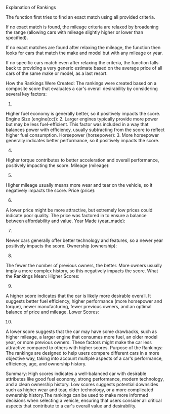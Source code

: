 Explanation of Rankings

The function first tries to find an exact match using all provided criteria.


If no exact match is found, the mileage criteria are relaxed by broadening the range (allowing cars with mileage slightly higher or lower than specified).

If no exact matches are found after relaxing the mileage, the function then looks for cars that match the make and model but with any mileage or year.


If no specific cars match even after relaxing the criteria, the function falls back to providing a very generic estimate based on the average price of all cars of the same make or model, as a last resort.

How the Rankings Were Created:
The rankings were created based on a composite score that evaluates a car's overall desirability by considering several key factors:

1.
Higher fuel economy is generally better, so it positively impacts the score.
Engine Size (engine(cc)):
2.
Larger engines typically provide more power but may be less fuel-efficient. This factor was included in a way that balances power with efficiency, usually subtracting from the score to reflect higher fuel consumption.
Horsepower (horsepower):
3.
More horsepower generally indicates better performance, so it positively impacts the score.

4.
Higher torque contributes to better acceleration and overall performance, positively impacting the score.
Mileage (mileage):

5.
Higher mileage usually means more wear and tear on the vehicle, so it negatively impacts the score.
Price (price):

6.
A lower price might be more attractive, but extremely low prices could indicate poor quality. The price was factored in to ensure a balance between affordability and value.
Year Made (year_made):

7.
Newer cars generally offer better technology and features, so a newer year positively impacts the score.
Ownership (ownership):

8.
The fewer the number of previous owners, the better. More owners usually imply a more complex history, so this negatively impacts the score.
What the Rankings Mean:
Higher Scores:

9.
A higher score indicates that the car is likely more desirable overall. It suggests better fuel efficiency, higher performance (more horsepower and torque), newer manufacturing, fewer previous owners, and an optimal balance of price and mileage.
Lower Scores:

10.
A lower score suggests that the car may have some drawbacks, such as higher mileage, a larger engine that consumes more fuel, an older model year, or more previous owners. These factors might make the car less attractive compared to others with higher scores.
Purpose of the Rankings:
The rankings are designed to help users compare different cars in a more objective way, taking into account multiple aspects of a car's performance, efficiency, age, and ownership history.

Summary:
High scores indicates a well-balanced car with desirable attributes like good fuel economy, strong performance, modern technology, and a clean ownership history. Low scores suggests potential downsides such as higher wear and tear, older technology, or a more complicated ownership history.The rankings can be used to make more informed decisions when selecting a vehicle, ensuring that users consider all critical aspects that contribute to a car's overall value and desirability.